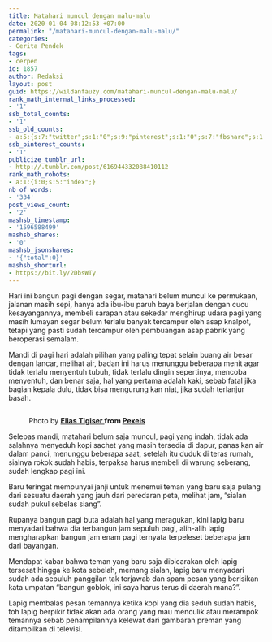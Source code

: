 ```yaml
---
title: Matahari muncul dengan malu-malu
date: 2020-01-04 08:12:53 +07:00
permalink: "/matahari-muncul-dengan-malu-malu/"
categories:
- Cerita Pendek
tags:
- cerpen
id: 1857
author: Redaksi
layout: post
guid: https://wildanfauzy.com/matahari-muncul-dengan-malu-malu/
rank_math_internal_links_processed:
- '1'
ssb_total_counts:
- '1'
ssb_old_counts:
- a:5:{s:7:"twitter";s:1:"0";s:9:"pinterest";s:1:"0";s:7:"fbshare";s:1:"0";s:6:"reddit";s:1:"0";s:6:"tumblr";s:1:"0";}
ssb_pinterest_counts:
- '1'
publicize_tumblr_url:
- http://.tumblr.com/post/616944332088410112
rank_math_robots:
- a:1:{i:0;s:5:"index";}
nb_of_words:
- '334'
post_views_count:
- '2'
mashsb_timestamp:
- '1596588499'
mashsb_shares:
- '0'
mashsb_jsonshares:
- '{"total":0}'
mashsb_shorturl:
- https://bit.ly/2DbsWTy
---
```


Hari ini bangun pagi dengan segar, matahari belum muncul ke permukaan, jalanan masih sepi, hanya ada ibu-ibu paruh baya berjalan dengan cucu kesayangannya, membeli sarapan atau sekedar menghirup udara pagi yang masih lumayan segar belum terlalu banyak tercampur oleh asap knalpot, tetapi yang pasti sudah tercampur oleh pembuangan asap pabrik yang beroperasi semalam.

Mandi di pagi hari adalah pilihan yang paling tepat selain buang air besar dengan lancar, melihat air, badan ini harus menunggu beberapa menit agar tidak terlalu menyentuh tubuh, tidak terlalu dingin sepertinya, mencoba menyentuh, dan benar saja, hal yang pertama adalah kaki, sebab fatal jika bagian kepala dulu, tidak bisa mengurung kan niat, jika sudah terlanjur basah.<figure class="wp-block-image size-large">

<img src="https://wildanfauzyart.files.wordpress.com/2020/04/37c21-macro-photography-of-grass-with-water-dew-1090745.jpg?w=768&#038;h=682" alt="" class="wp-image-1856" data-recalc-dims="1" /> <figcaption>Photo by&nbsp;**[Elias Tigiser&nbsp;](https://www.pexels.com/@elias-tigiser-411757?utm_content=attributionCopyText&utm_medium=referral&utm_source=pexels)**from&nbsp;**[Pexels](https://www.pexels.com/photo/macro-photography-of-grass-with-water-dew-1090745/?utm_content=attributionCopyText&utm_medium=referral&utm_source=pexels)**</figcaption></figure> 

Selepas mandi, matahari belum saja muncul, pagi yang indah, tidak ada salahnya menyeduh kopi sachet yang masih tersedia di dapur, panas kan air dalam panci, menunggu beberapa saat, setelah itu duduk di teras rumah, sialnya rokok sudah habis, terpaksa harus membeli di warung seberang, sudah lengkap pagi ini.

Baru teringat mempunyai janji untuk menemui teman yang baru saja pulang dari sesuatu daerah yang jauh dari peredaran peta, melihat jam, &#8220;sialan sudah pukul sebelas siang&#8221;.

Rupanya bangun pagi buta adalah hal yang meragukan, kini lapig baru menyadari bahwa dia terbangun jam sepuluh pagi, alih-alih lapig mengharapkan bangun jam enam pagi ternyata terpeleset beberapa jam dari bayangan.

Mendapat kabar bahwa teman yang baru saja dibicarakan oleh lapig tersesat hingga ke kota sebelah, memang sialan, lapig baru menyadari sudah ada sepuluh panggilan tak terjawab dan spam pesan yang berisikan kata umpatan &#8220;bangun goblok, ini saya harus terus di daerah mana?&#8221;.

Lapig membalas pesan temannya ketika kopi yang dia seduh sudah habis, toh lapig berpikir tidak akan ada orang yang mau menculik atau merampok temannya sebab penampilannya kelewat dari gambaran preman yang ditampilkan di televisi.